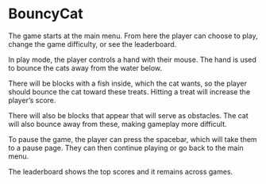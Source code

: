 # BouncyCat

The game starts at the main menu. From here the player can choose to play, change the game difficulty, or see the leaderboard.

In play mode, the player controls a hand with their mouse. The hand is used to bounce the cats away from the water below. 

There will be blocks with a fish inside, which the cat wants, so the player should bounce the cat toward these treats. Hitting a treat will increase the player’s score. 

There will also be blocks that appear that will serve as obstacles. The cat will also bounce away from these, making gameplay more difficult. 

To pause the game, the player can press the spacebar, which will take them to a pause page. They can then continue playing or go back to the main menu.

The leaderboard shows the top scores and it remains across games.
